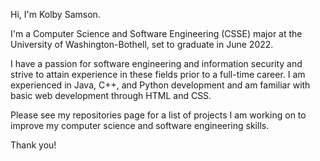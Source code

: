 Hi, I'm Kolby Samson.

I'm a Computer Science and Software Engineering (CSSE) major at the University of Washington-Bothell, set to graduate in June 2022.

I have a passion for software engineering and information security and strive to attain experience in these fields prior to a full-time career. I am experienced in Java, C++, and Python development and am familiar with basic web development through HTML and CSS.

Please see my repositories page for a list of projects I am working on to improve my computer science and software engineering skills.

Thank you!